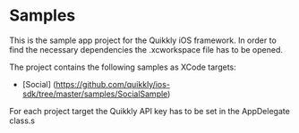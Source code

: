 # Samples

This is the sample app project for the Quikkly iOS framework.
In order to find the necessary dependencies the .xcworkspace file has to be opened.

The project contains the following samples as XCode targets:

- [Social] (https://github.com/quikkly/ios-sdk/tree/master/samples/SocialSample)

For each project target the Quikkly API key has to be set in the AppDelegate class.s
